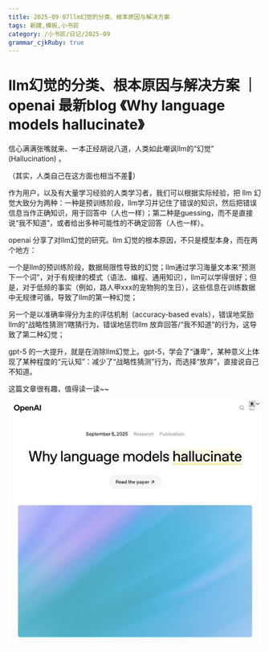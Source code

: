 ```yaml
---
title: 2025-09-07llm幻觉的分类、根本原因与解决方案
tags: 新建,模板,小书匠
category: /小书匠/日记/2025-09
grammar_cjkRuby: true
---
```



llm幻觉的分类、根本原因与解决方案 ｜openai 最新blog 《Why language models hallucinate》
===
信心满满张嘴就来、一本正经胡说八道，人类如此嘲讽llm的“幻觉” (Hallucination) 。

（其实，人类自己在这方面也相当不差🤣）

作为用户，以及有大量学习经验的人类学习者，我们可以根据实际经验，把 llm 幻觉大致分为两种：一种是预训练阶段，llm学习并记住了错误的知识，然后把错误信息当作正确知识，用于回答中（人也一样）；第二种是guessing，而不是直接说“我不知道”，或者给出多种可能性的不确定回答（人也一样）。

openai 分享了对llm幻觉的研究。llm 幻觉的根本原因，不只是模型本身，而在两个地方：

一个是llm的预训练阶段，数据局限性导致的幻觉；llm通过学习海量文本来“预测下一个词”，对于有规律的模式（语法、编程、通用知识），llm可以学得很好；但是，对于低频的事实（例如，路人甲xxx的宠物狗的生日），这些信息在训练数据中无规律可循，导致了llm的第一种幻觉；

另一个是以准确率得分为主的评估机制（accuracy-based evals），错误地奖励 llm的“战略性猜测”/瞎猜行为，错误地惩罚llm 放弃回答/“我不知道”的行为，这导致了第二种幻觉；

gpt-5 的一大提升，就是在消除llm幻觉上。gpt-5，学会了“谦卑”，某种意义上体现了某种程度的“元认知”：减少了“战略性猜测”行为，而选择“放弃”，直接说自己不知道。

这篇文章很有趣，值得读一读~~

![enter description here](./images/1757206511917.png)
